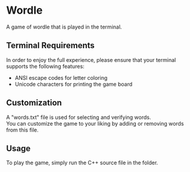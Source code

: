 # Wordle

A game of wordle that is played in the terminal.

## Terminal Requirements

In order to enjoy the full experience, please ensure that your terminal supports the following features:  
- ANSI escape codes for letter coloring
- Unicode characters for printing the game board

## Customization

A "words.txt" file is used for selecting and verifying words.  
You can customize the game to your liking by adding or removing words from this file.

## Usage

To play the game, simply run the C++ source file in the folder.